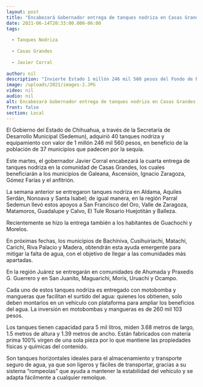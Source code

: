 ```yaml
---
layout: post
title: "Encabezará Gobernador entrega de tanques nodriza en Casas Grandes este martes"
date: 2021-06-14T20:33:00.000-06:00
tags:
  
  - Tanques Nodriza
  
  - Casas Grandes
  
  - Javier Corral
  
author: nil
description: "Invierte Estado 1 millón 246 mil 560 pesos del Fondo de Reparación Justicia para Chihuahua para apoyar a que la población de 37 municipios disponga de agua potable ante la sequía"
image: /uploads/2021/images-2.JPG
video: nil
audio: nil
alt: Encabezará Gobernador entrega de tanques nodriza en Casas Grandes este martes
front: false
section: Local
---
```


El Gobierno del Estado de Chihuahua, a través de la Secretaría de Desarrollo Municipal (Sedemun), adquirió 40 tanques nodriza y equipamiento con valor de 1 millón 246 mil 560 pesos, en beneficio de la población de 37 municipios que padecen por la sequía.

 

Este martes, el gobernador Javier Corral encabezará la cuarta entrega de tanques nodriza en la comunidad de Casas Grandes, los cuales beneficiarán a los municipios de Galeana, Ascensión, Ignacio Zaragoza, Gómez Farías y el anfitrión.

 

La semana anterior se entregaron tanques nodriza en Aldama, Aquiles Serdán, Nonoava y Santa Isabel; de igual manera, en la región Parral Sedemun llevó estos apoyos a San Francisco del Oro, Valle de Zaragoza, Matamoros, Guadalupe y Calvo, El Tule Rosario Huejotitán y Balleza.

 

Recientemente se hizo la entrega también a los habitantes de Guachochi y Morelos.

 

En próximas fechas, los municipios de Bachíniva, Cusihuiriachi, Matachí, Carichí, Riva Palacio y Madera, obtendrán esta ayuda emergente para mitigar la falta de agua, con el objetivo de llegar a las comunidades más apartadas.

 

En la región Juárez se entregarán en comunidades de Ahumada y Praxedis G. Guerrero y en San Juanito, Maguarichi, Moris, Uruachi y Ocampo.

 

Cada uno de estos tanques nodriza es entregado con motobomba y mangueras que facilitan el surtido del agua: quienes los obtienen, solo deben montarlos en un vehículo con plataforma para ampliar los beneficios del agua. La inversión en motobombas y mangueras es de 260 mil 103 pesos.

 

Los tanques tienen capacidad para 5 mil litros, miden 3.68 metros de largo, 1.5 metros de altura y 1.39 metros de ancho. Están fabricados con materia prima 100% virgen de una sola pieza por lo que mantiene las propiedades físicas y químicas del contenido.

 

Son tanques horizontales ideales para el almacenamiento y transporte seguro de agua, ya que son ligeros y fáciles de transportar, gracias a su sistema “rompeolas” que ayuda a mantener la estabilidad del vehículo y se adapta fácilmente a cualquier remolque.